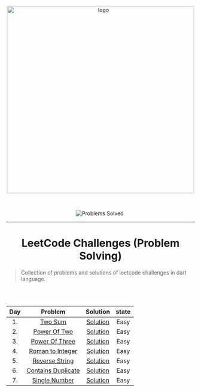 <p align="center">
<img src="https://assets.leetcode.com/static_assets/public/webpack_bundles/images/logo-dark.e99485d9b.svg" width="500" alt="logo"></a>
</p>

[//]: # (<img src="https://badges.frapsoft.com/os/v2/open-source.svg?v=103" alt="Open Source Love">)

<br/>

<p align="center">
<img src="https://img.shields.io/badge/Problems%20Solved-7-sucess.svg" alt="Problems Solved">
<img src="https://img.shields.io/badge/Language-Dart-blue.svg" alt="">
</p>


---
<h1 align="center">LeetCode Challenges (Problem Solving)</h1> 

> Collection of problems and solutions of leetcode challenges in dart language.

<br/><br/>                                                     


| Day |                                                             Problem                                                             |                                        Solution                                         | state  |
|:---:|:-------------------------------------------------------------------------------------------------------------------------------:|:---------------------------------------------------------------------------------------:|:------:|
| 1.  |                                 [Two Sum](https://leetcode.com/problems/two-sum/)                                 | [Solution](https://github.com/ZEM-Kamel/LeetCode-Challenges-Problem-Solving/blob/main/lib/Two%20Sum%20(Challange%201).dart)  |  Easy  |
| 2.  |                            [Power Of Two](https://leetcode.com/problems/power-of-two/)                            | [Solution](https://github.com/ZEM-Kamel/LeetCode-Challenges-Problem-Solving/blob/main/lib/Power%20Of%20Two%20(Challange%202).dart)  |  Easy  |
| 3.  |                          [Power Of Three](https://leetcode.com/problems/power-of-three/)                          | [Solution](https://github.com/ZEM-Kamel/LeetCode-Challenges-Problem-Solving/blob/main/lib/Power%20Of%20Three%20(Challange%203).dart)  |  Easy  |
| 4.  |                               [Roman to Integer](https://leetcode.com/problems/roman-to-integer/)                 | [Solution](https://github.com/ZEM-Kamel/LeetCode-Challenges-Problem-Solving/blob/main/lib/Roman%20To%20Integer%20(Challange%204).dart)  |  Easy  |
| 5.  |                            [Reverse String](https://leetcode.com/problems/reverse-string/)              | [Solution](https://github.com/ZEM-Kamel/LeetCode-Challenges-Problem-Solving/blob/main/lib/Reverse%20String%20(Chalange%205).dart)  |  Easy  |       
| 6.  |                              [Contains Duplicate](https://leetcode.com/problems/contains-duplicate/)                | [Solution](https://github.com/ZEM-Kamel/LeetCode-Challenges-Problem-Solving/blob/main/lib/Contains%20Duplicate%20(Challange%206).dart)  |  Easy  |
| 7.  |                              [Single Number](https://leetcode.com/problems/single-number/)                | [Solution](https://github.com/ZEM-Kamel/LeetCode-Challenges-Problem-Solving/blob/main/lib/Single%20Number%20(Challange%207).dart)  |  Easy  |
